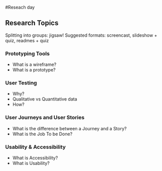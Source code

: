 #Reseach day

## Research Topics

Splitting into groups: jigsaw!
Suggested formats: screencast, slideshow + quiz, readmes + quiz

### Prototyping Tools
  - What is a wireframe?
  - What is a prototype?
  
### User Testing
  - Why?
  - Qualitative vs Quantitative data
  - How?
  
### User Journeys and User Stories 
  - What is the difference between a Journey and a Story?
  - What is the Job To be Done?
  
### Usability & Accessibility
  - What is Accessibility?
  - What is Usability?
